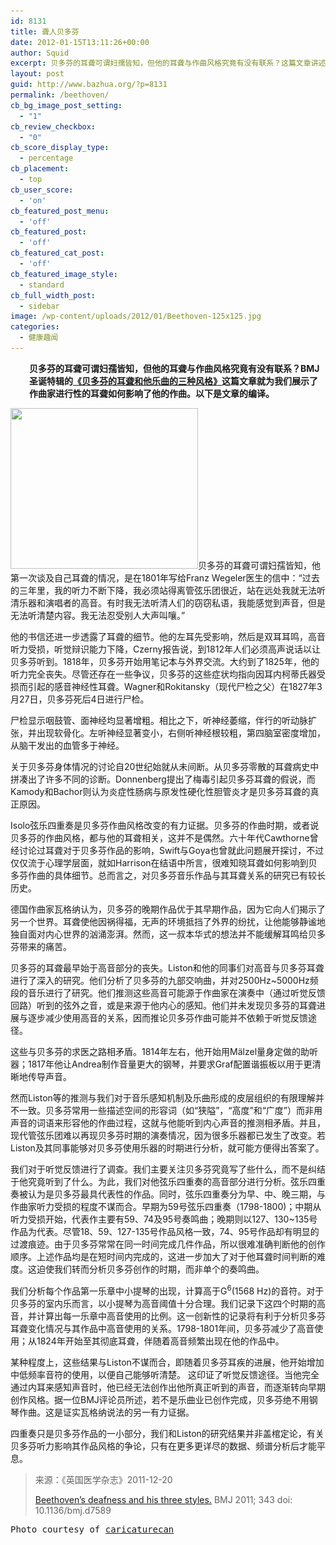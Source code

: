 ```yaml
---
id: 8131
title: 聋人贝多芬
date: 2012-01-15T13:11:26+00:00
author: Squid
excerpt: 贝多芬的耳聋可谓妇孺皆知，但他的耳聋与作曲风格究竟有没有联系？这篇文章讲述了贝多芬进行性的耳聋如何影响了他的作曲风格。
layout: post
guid: http://www.bazhua.org/?p=8131
permalink: /beethoven/
cb_bg_image_post_setting:
  - "1"
cb_review_checkbox:
  - "0"
cb_score_display_type:
  - percentage
cb_placement:
  - top
cb_user_score:
  - 'on'
cb_featured_post_menu:
  - 'off'
cb_featured_post:
  - 'off'
cb_featured_cat_post:
  - 'off'
cb_featured_image_style:
  - standard
cb_full_width_post:
  - sidebar
image: /wp-content/uploads/2012/01/Beethoven-125x125.jpg
categories:
  - 健康趣闻
---
```

<p style="padding-left: 30px;">
  <strong>贝多芬的耳聋可谓妇孺皆知，但他的耳聋与作曲风格究竟有没有联系？BMJ圣诞特辑的<a href="http://www.bmj.com/content/343/bmj.d7589" target="_blank">《贝多芬的耳聋和他乐曲的三种风格》</a>这篇文章就为我们展示了作曲家进行性的耳聋如何影响了他的作曲。以下是文章的编译。</strong>
</p>

[<img class="alignright noborder size-medium wp-image-8132" title="Beethoven" src="/wp-content/uploads/2012/01/Beethoven-300x257.jpg" alt="" width="300" height="257" srcset="/wp-content/uploads/2012/01/Beethoven-300x257.jpg 300w, /wp-content/uploads/2012/01/Beethoven-150x128.jpg 150w, /wp-content/uploads/2012/01/Beethoven.jpg 490w" sizes="(max-width: 300px) 100vw, 300px" />](/wp-content/uploads/2012/01/Beethoven.jpg)贝多芬的耳聋可谓妇孺皆知，他第一次谈及自己耳聋的情况，是在1801年写给Franz Wegeler医生的信中：“过去的三年里，我的听力不断下降，我必须站得离管弦乐团很近，站在远处我就无法听清乐器和演唱者的高音。有时我无法听清人们的窃窃私语，我能感觉到声音，但是无法听清楚内容。我无法忍受别人大声叫嚷。”

<p align="left">
  他的书信还进一步透露了耳聋的细节。他的左耳先受影响，然后是双耳耳鸣，高音听力受损，听觉辩识能力下降，Czerny报告说，到1812年人们必须高声说话以让贝多芬听到。1818年，贝多芬开始用笔记本与外界交流。大约到了1825年，他的听力完全丧失。尽管还存在一些争议，贝多芬的这些症状均指向因耳内柯蒂氏器受损而引起的感音神经性耳聋。Wagner和Rokitansky（现代尸检之父）在1827年3月27日，贝多芬死后4日进行尸检。
</p>

<p align="left">
  尸检显示咽鼓管、面神经均显著增粗。相比之下，听神经萎缩，伴行的听动脉扩张，并出现软骨化。左听神经显著变小，右侧听神经根较粗，第四脑室密度增加，从脑干发出的血管多于神经。
</p>

<p align="left">
  关于贝多芬身体情况的讨论自20世纪始就从未间断。从贝多芬零散的耳聋病史中拼凑出了许多不同的诊断。Donnenberg提出了梅毒引起贝多芬耳聋的假说，而Kamody和Bachor则认为炎症性肠病与原发性硬化性胆管炎才是贝多芬耳聋的真正原因。
</p>

<p align="left">
  Isolo弦乐四重奏是贝多芬作曲风格改变的有力证据。贝多芬的作曲时期，或者说贝多芬的作曲风格，都与他的耳聋相关，这并不是偶然。六十年代Cawthorne曾经讨论过耳聋对于贝多芬作品的影响，Swift与Goya也曾就此问题展开探讨，不过仅仅流于心理学层面，就如Harrison在结语中所言，很难知晓耳聋如何影响到贝多芬作曲的具体细节。总而言之，对贝多芬音乐作品与其耳聋关系的研究已有较长历史。
</p>

<p align="left">
  德国作曲家瓦格纳认为，贝多芬的晚期作品优于其早期作品，因为它向人们揭示了另一个世界。耳聋使他因祸得福，无声的环境抵挡了外界的纷扰，让他能够静谧地独自面对内心世界的汹涌澎湃。然而，这一叔本华式的想法并不能缓解耳鸣给贝多芬带来的痛苦。
</p>

<p align="left">
  贝多芬的耳聋最早始于高音部分的丧失。Liston和他的同事们对高音与贝多芬耳聋进行了深入的研究。他们分析了贝多芬的九部交响曲，并对2500Hz~5000Hz频段的音乐进行了研究。他们推测这些高音可能源于作曲家在演奏中（通过听觉反馈回路）听到的弦外之音，或是来源于他内心的感知。他们并未发现贝多芬的耳聋进展与逐步减少使用高音的关系，因而推论贝多芬作曲可能并不依赖于听觉反馈途径。
</p>

<p align="left">
  这些与贝多芬的求医之路相矛盾。1814年左右，他开始用Mälzel量身定做的助听器；1817年他让Andrea制作音量更大的钢琴，并要求Graf配置谐振板以用于更清晰地传导声音。
</p>

<p align="left">
  然而Liston等的推测与我们对于音乐感知机制及乐曲形成的皮层组织的有限理解并不一致。贝多芬常用一些描述空间的形容词（如“狭隘”，“高度”和“广度”）而非用声音的词语来形容他的作曲过程，这就与他能听到内心声音的推测相矛盾。并且，现代管弦乐团难以再现贝多芬时期的演奏情况，因为很多乐器都已发生了改变。若Liston及其同事能够对贝多芬使用乐器的时期进行分析，就可能方便得出答案了。
</p>

<p align="left">
  我们对于听觉反馈进行了调查。我们主要关注贝多芬究竟写了些什么，而不是纠结于他究竟听到了什么。为此，我们对他弦乐四重奏的高音部分进行分析。弦乐四重奏被认为是贝多芬最具代表性的作品。同时，弦乐四重奏分为早、中、晚三期，与作曲家听力受损的程度不谋而合。早期为59号弦乐四重奏（1798-1800)；中期从听力受损开始，代表作主要有59、74及95号奏鸣曲；晚期则以127、130~135号作品为代表。尽管18、59、127-135号作品风格一致，74、95号作品却有明显的过渡痕迹。由于贝多芬常常在同一时间完成几件作品，所以很难准确判断他的创作顺序。上述作品均是在短时间内完成的，这进一步加大了对于他耳聋时间判断的难度。这迫使我们转而分析贝多芬创作的时期，而非单个的奏鸣曲。
</p>

<p align="left">
  我们分析每个作品第一乐章中小提琴的出现，计算高于G<sup>6</sup>(1568 Hz)的音符。对于贝多芬的室内乐而言，以小提琴为高音阈值十分合理。我们记录下这四个时期的高音，并计算出每一乐章中高音使用的比例。这一创新性的记录将有利于分析贝多芬耳聋变化情况与其作品中高音使用的关系。1798-1801年间，贝多芬减少了高音使用；从1824年开始至其彻底耳聋，伴随着高音频繁出现在他的作品中。
</p>

<p align="left">
  某种程度上，这些结果与Liston不谋而合，即随着贝多芬耳疾的进展，他开始增加中低频率音符的使用，以便自己能够听清楚。 这印证了听觉反馈途径。当他完全通过内耳来感知声音时，他已经无法创作出他所真正听到的声音，而逐渐转向早期创作风格。据一位BMJ评论员所述，若不是乐曲业已创作完成，贝多芬绝不用钢琴作曲。这是证实瓦格纳说法的另一有力证据。
</p>

<p align="left">
  四重奏只是贝多芬作品的一小部分，我们和Liston的研究结果并非盖棺定论，有关贝多芬听力影响其作品风格的争论，只有在更多更详尽的数据、频谱分析后才能平息。
</p>

> 来源：《英国医学杂志》2011-12-20
> 
> <a href="http://www.bmj.com/content/343/bmj.d7589" target="_blank">Beethoven’s deafness and his three styles.</a> BMJ 2011; 343 doi: 10.1136/bmj.d7589

<pre>Photo courtesy of <a href="http://www.caricaturecan.com/img/Beethoven.jpg" target="_blank">caricaturecan</a></pre>
